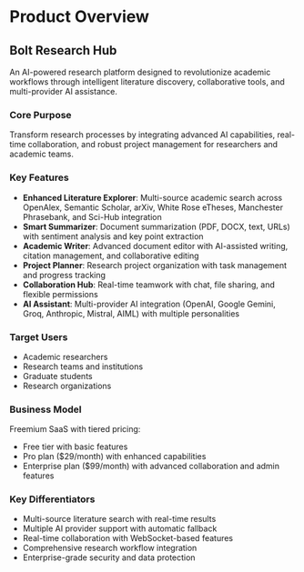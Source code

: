 # Product Overview

## Bolt Research Hub

An AI-powered research platform designed to revolutionize academic workflows through intelligent literature discovery, collaborative tools, and multi-provider AI assistance.

### Core Purpose
Transform research processes by integrating advanced AI capabilities, real-time collaboration, and robust project management for researchers and academic teams.

### Key Features
- **Enhanced Literature Explorer**: Multi-source academic search across OpenAlex, Semantic Scholar, arXiv, White Rose eTheses, Manchester Phrasebank, and Sci-Hub integration
- **Smart Summarizer**: Document summarization (PDF, DOCX, text, URLs) with sentiment analysis and key point extraction
- **Academic Writer**: Advanced document editor with AI-assisted writing, citation management, and collaborative editing
- **Project Planner**: Research project organization with task management and progress tracking
- **Collaboration Hub**: Real-time teamwork with chat, file sharing, and flexible permissions
- **AI Assistant**: Multi-provider AI integration (OpenAI, Google Gemini, Groq, Anthropic, Mistral, AIML) with multiple personalities

### Target Users
- Academic researchers
- Research teams and institutions
- Graduate students
- Research organizations

### Business Model
Freemium SaaS with tiered pricing:
- Free tier with basic features
- Pro plan ($29/month) with enhanced capabilities
- Enterprise plan ($99/month) with advanced collaboration and admin features

### Key Differentiators
- Multi-source literature search with real-time results
- Multiple AI provider support with automatic fallback
- Real-time collaboration with WebSocket-based features
- Comprehensive research workflow integration
- Enterprise-grade security and data protection